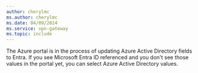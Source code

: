```yaml
---
author: cherylmc
ms.author: cherylmc
ms.date: 04/09/2024
ms.service: vpn-gateway
ms.topic: include
---
```


The Azure portal is in the process of updating Azure Active Directory fields to Entra. If you see Microsoft Entra ID referenced and you don't see those values in the portal yet, you can select Azure Active Directory values.
